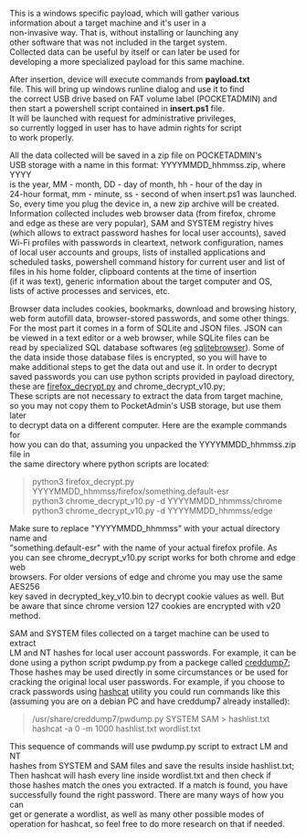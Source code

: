 This is a windows specific payload, which will gather various  
information about a target machine and it's user in a  
non-invasive way. That is, without installing or launching any  
other software that was not included in the target system.  
Collected data can be useful by itself or can later be used for  
developing a more specialized payload for this same machine.  
  
After insertion, device will execute commands from **payload.txt**  
file. This will bring up windows runline dialog and use it to find  
the correct USB drive based on FAT volume label (POCKETADMIN) and  
then start a powershell script contained in **insert.ps1** file.  
It will be launched with request for administrative privileges,  
so currently logged in user has to have admin rights for script  
to work properly.  
  
All the data collected will be saved in a zip file on POCKETADMIN's  
USB storage with a name in this format: YYYYMMDD_hhmmss.zip, where YYYY  
is the year, MM - month, DD - day of month, hh - hour of the day in  
24-hour format, mm - minute, ss - second of when insert.ps1 was launched.  
So, every time you plug the device in, a new zip archive will be created.  
Information collected includes web browser data (from firefox, chrome  
and edge as these are very popular), SAM and SYSTEM registry hives  
(which allows to extract password hashes for local user accounts), saved  
Wi-Fi profiles with passwords in cleartext, network configuration, names  
of local user accounts and groups, lists of installed applications and  
scheduled tasks, powershell command history for current user and list of  
files in his home folder, clipboard contents at the time of insertion  
(if it was text), generic information about the target computer and OS,  
lists of active processes and services, etc.  
  
Browser data includes cookies, bookmarks, download and browsing history,  
web form autofill data, browser-stored passwords, and some other things.  
For the most part it comes in a form of SQLite and JSON files. JSON can  
be viewed in a text editor or a web browser, while SQLite files can be  
read by specialized SQL database softwares (eg [sqlitebrowser](https://sqlitebrowser.org)). Some of  
the data inside those database files is encrypted, so you will have to  
make additional steps to get the data out and use it. In order to decrypt  
saved passwords you can use python scripts provided in payload directory,  
these are [firefox_decrypt.py](https://github.com/unode/firefox_decrypt) and chrome_decrypt_v10.py;  
These scripts are not necessary to extract the data from target machine,  
so you may not copy them to PocketAdmin's USB storage, but use them later  
to decrypt data on a different computer. Here are the example commands for  
how you can do that, assuming you unpacked the YYYYMMDD_hhmmss.zip file in  
the same directory where python scripts are located:  
  
> python3 firefox_decrypt.py YYYYMMDD_hhmmss/firefox/something.default-esr  
> python3 chrome_decrypt_v10.py -d YYYYMMDD_hhmmss/chrome  
> python3 chrome_decrypt_v10.py -d YYYYMMDD_hhmmss/edge  
  
Make sure to replace "YYYYMMDD_hhmmss" with your actual directory name and  
"something.default-esr" with the name of your actual firefox profile. As  
you can see chrome_decrypt_v10.py script works for both chrome and edge web  
browsers. For older versions of edge and chrome you may use the same AES256  
key saved in decrypted_key_v10.bin to decrypt cookie values as well. But  
be aware that since chrome version 127 cookies are encrypted with v20 method.  
  
SAM and SYSTEM files collected on a target machine can be used to extract  
LM and NT hashes for local user account passwords. For example, it can be  
done using a python script pwdump.py from a packege called [creddump7](https://github.com/CiscoCXSecurity/creddump7);  
Those hashes may be used directly in some circumstances or be used for  
cracking the original local user passwords. For example, if you choose to  
crack passwords using [hashcat](https://hashcat.net/hashcat) utility you could run commands like this  
(assuming you are on a debian PC and have creddump7 already installed):  
  
> /usr/share/creddump7/pwdump.py SYSTEM SAM > hashlist.txt  
> hashcat -a 0 -m 1000 hashlist.txt wordlist.txt  
  
This sequence of commands will use pwdump.py script to extract LM and NT  
hashes from SYSTEM and SAM files and save the results inside hashlist.txt;  
Then hashcat will hash every line inside wordlist.txt and then check if  
those hashes match the ones you extracted. If a match is found, you have  
successfully found the right password. There are many ways of how you can  
get or generate a wordlist, as well as many other possible modes of  
operation for hashcat, so feel free to do more research on that if needed.  
  